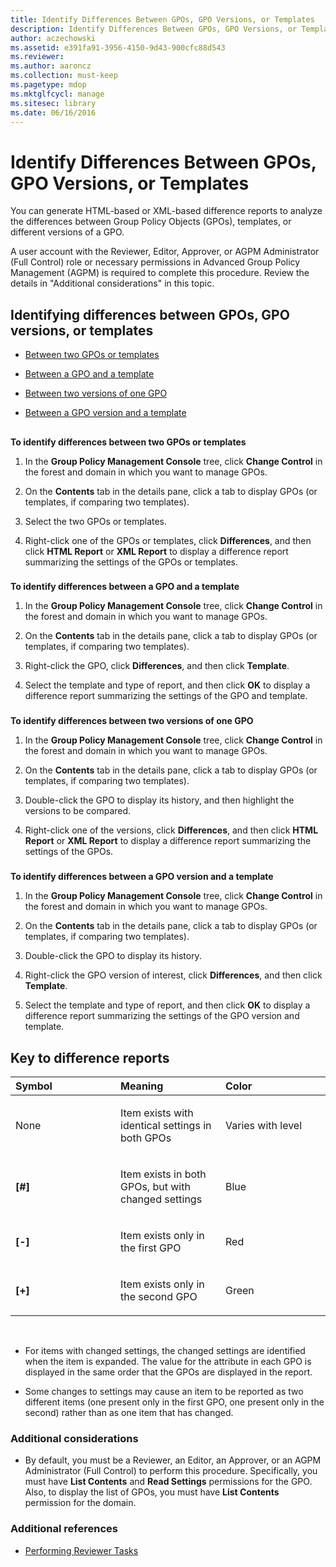 ```yaml
---
title: Identify Differences Between GPOs, GPO Versions, or Templates
description: Identify Differences Between GPOs, GPO Versions, or Templates
author: aczechowski
ms.assetid: e391fa91-3956-4150-9d43-900cfc88d543
ms.reviewer:
ms.author: aaroncz
ms.collection: must-keep
ms.pagetype: mdop
ms.mktglfcycl: manage
ms.sitesec: library
ms.date: 06/16/2016
---
```



# Identify Differences Between GPOs, GPO Versions, or Templates


You can generate HTML-based or XML-based difference reports to analyze the differences between Group Policy Objects (GPOs), templates, or different versions of a GPO.

A user account with the Reviewer, Editor, Approver, or AGPM Administrator (Full Control) role or necessary permissions in Advanced Group Policy Management (AGPM) is required to complete this procedure. Review the details in "Additional considerations" in this topic.

## Identifying differences between GPOs, GPO versions, or templates


-   [Between two GPOs or templates](#bkmk-two-gpos)

-   [Between a GPO and a template](#bkmk-gpo-and-template)

-   [Between two versions of one GPO](#bkmk-two-versions)

-   [Between a GPO version and a template](#bkmk-gpo-version-and-template)

## <a href="" id="bkmk-two-gpos"></a>


**To identify differences between two GPOs or templates**

1.  In the **Group Policy Management Console** tree, click **Change Control** in the forest and domain in which you want to manage GPOs.

2.  On the **Contents** tab in the details pane, click a tab to display GPOs (or templates, if comparing two templates).

3.  Select the two GPOs or templates.

4.  Right-click one of the GPOs or templates, click **Differences**, and then click **HTML Report** or **XML Report** to display a difference report summarizing the settings of the GPOs or templates.

### <a href="" id="bkmk-gpo-and-template"></a>

**To identify differences between a GPO and a template**

1.  In the **Group Policy Management Console** tree, click **Change Control** in the forest and domain in which you want to manage GPOs.

2.  On the **Contents** tab in the details pane, click a tab to display GPOs (or templates, if comparing two templates).

3.  Right-click the GPO, click **Differences**, and then click **Template**.

4.  Select the template and type of report, and then click **OK** to display a difference report summarizing the settings of the GPO and template.

### <a href="" id="bkmk-two-versions"></a>

**To identify differences between two versions of one GPO**

1.  In the **Group Policy Management Console** tree, click **Change Control** in the forest and domain in which you want to manage GPOs.

2.  On the **Contents** tab in the details pane, click a tab to display GPOs (or templates, if comparing two templates).

3.  Double-click the GPO to display its history, and then highlight the versions to be compared.

4.  Right-click one of the versions, click **Differences**, and then click **HTML Report** or **XML Report** to display a difference report summarizing the settings of the GPOs.

### <a href="" id="bkmk-gpo-version-and-template"></a>

**To identify differences between a GPO version and a template**

1.  In the **Group Policy Management Console** tree, click **Change Control** in the forest and domain in which you want to manage GPOs.

2.  On the **Contents** tab in the details pane, click a tab to display GPOs (or templates, if comparing two templates).

3.  Double-click the GPO to display its history.

4.  Right-click the GPO version of interest, click **Differences**, and then click **Template**.

5.  Select the template and type of report, and then click **OK** to display a difference report summarizing the settings of the GPO version and template.

## Key to difference reports


<table>
<colgroup>
<col width="33%" />
<col width="33%" />
<col width="33%" />
</colgroup>
<thead>
<tr class="header">
<th align="left">Symbol</th>
<th align="left">Meaning</th>
<th align="left">Color</th>
</tr>
</thead>
<tbody>
<tr class="odd">
<td align="left"><p>None</p></td>
<td align="left"><p>Item exists with identical settings in both GPOs</p></td>
<td align="left"><p>Varies with level</p></td>
</tr>
<tr class="even">
<td align="left"><p><strong>[#]</strong></p></td>
<td align="left"><p>Item exists in both GPOs, but with changed settings</p></td>
<td align="left"><p>Blue</p></td>
</tr>
<tr class="odd">
<td align="left"><p><strong>[-]</strong></p></td>
<td align="left"><p>Item exists only in the first GPO</p></td>
<td align="left"><p>Red</p></td>
</tr>
<tr class="even">
<td align="left"><p><strong>[+]</strong></p></td>
<td align="left"><p>Item exists only in the second GPO</p></td>
<td align="left"><p>Green</p></td>
</tr>
</tbody>
</table>

 

-   For items with changed settings, the changed settings are identified when the item is expanded. The value for the attribute in each GPO is displayed in the same order that the GPOs are displayed in the report.

-   Some changes to settings may cause an item to be reported as two different items (one present only in the first GPO, one present only in the second) rather than as one item that has changed.

### Additional considerations

-   By default, you must be a Reviewer, an Editor, an Approver, or an AGPM Administrator (Full Control) to perform this procedure. Specifically, you must have **List Contents** and **Read Settings** permissions for the GPO. Also, to display the list of GPOs, you must have **List Contents** permission for the domain.

### Additional references

-   [Performing Reviewer Tasks](performing-reviewer-tasks-agpm30ops.md)

 

 





